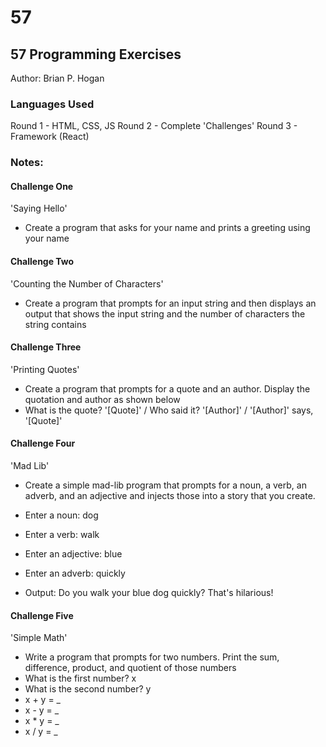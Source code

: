 # 57

## 57 Programming Exercises
Author: Brian P. Hogan

### Languages Used
Round 1 - HTML, CSS, JS
Round 2 - Complete 'Challenges'
Round 3 - Framework (React) 

### Notes:

#### Challenge One
'Saying Hello'
- Create a program that asks for your name and prints a greeting using your name

#### Challenge Two
'Counting the Number of Characters'
- Create a program that prompts for an input string and then displays an output that shows the input string and the number of characters the string contains

#### Challenge Three
'Printing Quotes'
- Create a program that prompts for a quote and an author. Display the quotation and author as shown below
- What is the quote? '[Quote]' / Who said it? '[Author]' / '[Author]' says, '[Quote]'

#### Challenge Four
'Mad Lib'
- Create a simple mad-lib program that prompts for a noun, a verb, an adverb, and an adjective and injects those into a story that you create.

- Enter a noun: dog
- Enter a verb: walk
- Enter an adjective: blue
- Enter an adverb: quickly
- Output: Do you walk your blue dog quickly? That's hilarious!

#### Challenge Five
'Simple Math'
- Write a program that prompts for two numbers. Print the sum, difference, product, and quotient of those numbers
- What is the first number? x
- What is the second number? y
- x + y = _
- x - y = _
- x * y = _
- x / y = _